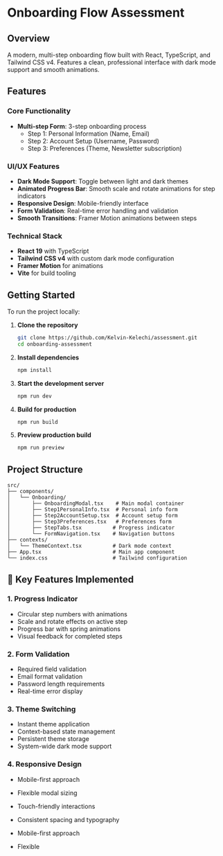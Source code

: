 # Onboarding Flow Assessment

## Overview

A modern, multi-step onboarding flow built with React, TypeScript, and Tailwind CSS v4. Features a clean, professional interface with dark mode support and smooth animations.

## Features

### Core Functionality

- **Multi-step Form**: 3-step onboarding process
  - Step 1: Personal Information (Name, Email)
  - Step 2: Account Setup (Username, Password)
  - Step 3: Preferences (Theme, Newsletter subscription)

### UI/UX Features

- **Dark Mode Support**: Toggle between light and dark themes
- **Animated Progress Bar**: Smooth scale and rotate animations for step indicators
- **Responsive Design**: Mobile-friendly interface
- **Form Validation**: Real-time error handling and validation
- **Smooth Transitions**: Framer Motion animations between steps

### Technical Stack

- **React 19** with TypeScript
- **Tailwind CSS v4** with custom dark mode configuration
- **Framer Motion** for animations
- **Vite** for build tooling

## Getting Started

To run the project locally:

1. **Clone the repository**  
   ```bash
   git clone https://github.com/Kelvin-Kelechi/assessment.git
   cd onboarding-assessment
   ```

2. **Install dependencies**  
   ```bash
   npm install
   ```

3. **Start the development server**  
   ```bash
   npm run dev
   ```

4. **Build for production**  
   ```bash
   npm run build
   ```

5. **Preview production build**  
   ```bash
   npm run preview
   ```

## Project Structure

```
src/
├── components/
│   └── Onboarding/
│       ├── OnboardingModal.tsx    # Main modal container
│       ├── Step1PersonalInfo.tsx  # Personal info form
│       ├── Step2AccountSetup.tsx  # Account setup form
│       ├── Step3Preferences.tsx   # Preferences form
│       ├── StepTabs.tsx          # Progress indicator
│       └── FormNavigation.tsx    # Navigation buttons
├── contexts/
│   └── ThemeContext.tsx          # Dark mode context
├── App.tsx                       # Main app component
└── index.css                     # Tailwind configuration
```


## 🎯 Key Features Implemented

### 1. Progress Indicator

- Circular step numbers with animations
- Scale and rotate effects on active step
- Progress bar with spring animations
- Visual feedback for completed steps

### 2. Form Validation

- Required field validation
- Email format validation
- Password length requirements
- Real-time error display

### 3. Theme Switching

- Instant theme application
- Context-based state management
- Persistent theme storage
- System-wide dark mode support

### 4. Responsive Design

- Mobile-first approach
- Flexible modal sizing
- Touch-friendly interactions
- Consistent spacing and typography

 

- Mobile-first approach
- Flexible
